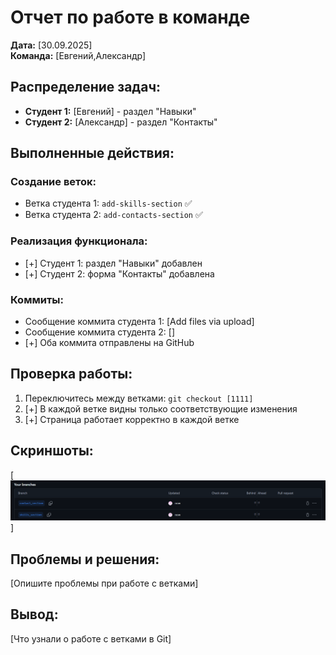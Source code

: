 # Отчет по работе в команде

**Дата:** [30.09.2025]  
**Команда:** [Евгений,Александр]
## Распределение задач:
- **Студент 1:** [Евгений] - раздел "Навыки"
- **Студент 2:** [Александр] - раздел "Контакты"

## Выполненные действия:

### Создание веток:
- Ветка студента 1: `add-skills-section` ✅
- Ветка студента 2: `add-contacts-section` ✅

### Реализация функционала:
- [+] Студент 1: раздел "Навыки" добавлен
- [+] Студент 2: форма "Контакты" добавлена

### Коммиты:
- Сообщение коммита студента 1: [Add files via upload]
- Сообщение коммита студента 2: []
- [+] Оба коммита отправлены на GitHub

## Проверка работы:
1. Переключитесь между ветками: `git checkout [1111]`
2. [+] В каждой ветке видны только соответствующие изменения
3. [+] Страница работает корректно в каждой ветке

## Скриншоты:
[![alt text](image.png)]

## Проблемы и решения:
[Опишите проблемы при работе с ветками]

## Вывод:
[Что узнали о работе с ветками в Git]